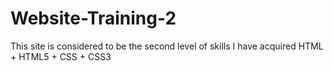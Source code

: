 # Website-Training-2
This site is considered to be the second level of skills I have acquired HTML + HTML5 + CSS + CSS3
